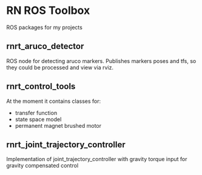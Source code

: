 # RN ROS Toolbox
ROS packages for my projects

## rnrt_aruco_detector
ROS node for detecting aruco markers. Publishes markers poses and tfs, so they could be processed and view via rviz.

## rnrt_control_tools
At the moment it contains classes for: 
 - transfer function
 - state space model
 - permanent magnet brushed motor

## rnrt_joint_trajectory_controller
Implementation of joint_trajectory_controller with gravity torque input for gravity compensated control
